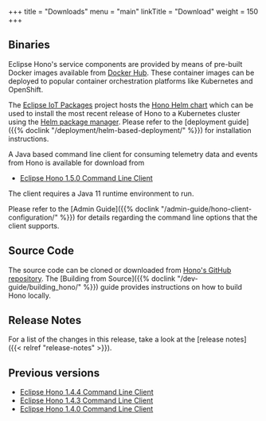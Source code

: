 +++
title = "Downloads"
menu = "main"
linkTitle = "Download"
weight = 150
+++

## Binaries

Eclipse Hono's service components are provided by means of pre-built Docker images available from
[Docker Hub](https://hub.docker.com/u/eclipse/). These container images can be deployed to popular
container orchestration platforms like Kubernetes and OpenShift.

The [Eclipse IoT Packages](https://www.eclipse.org/packages/) project hosts the
[Hono Helm chart](https://github.com/eclipse/packages/tree/master/charts/hono)
which can be used to install the most recent release of Hono to a Kubernetes cluster
using the [Helm package manager](https://helm.sh).
Please refer to the [deployment guide]({{% doclink "/deployment/helm-based-deployment/" %}})
for installation instructions.

A Java based command line client for consuming telemetry data and events from Hono is available for download from

* [Eclipse Hono 1.5.0 Command Line Client](https://www.eclipse.org/downloads/download.php?file=/hono/hono-cli-1.5.0-exec.jar)

The client requires a Java 11 runtime environment to run.

Please refer to the [Admin Guide]({{% doclink "/admin-guide/hono-client-configuration/" %}}) for details regarding the command
line options that the client supports.

## Source Code

The source code can be cloned or downloaded from [Hono's GitHub repository](https://github.com/eclipse/hono).
The [Building from Source]({{% doclink "/dev-guide/building_hono/" %}}) guide provides instructions on how to build Hono locally.

## Release Notes

For a list of the changes in this release, take a look at the [release notes]({{< relref "release-notes" >}}).

## Previous versions

* [Eclipse Hono 1.4.4 Command Line Client](https://www.eclipse.org/downloads/download.php?file=/hono/hono-cli-1.4.4-exec.jar)
* [Eclipse Hono 1.4.3 Command Line Client](https://www.eclipse.org/downloads/download.php?file=/hono/hono-cli-1.4.3-exec.jar)
* [Eclipse Hono 1.4.0 Command Line Client](https://www.eclipse.org/downloads/download.php?file=/hono/hono-cli-1.4.0-exec.jar)
